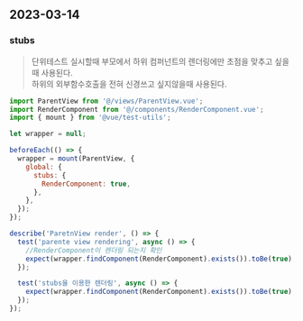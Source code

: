 ## 2023-03-14

### stubs

> 단위테스트 실시할때 부모에서 하위 컴퍼넌트의 렌더링에만 초점을 맞추고 싶을때 사용된다.  
> 하위의 외부함수호출을 전혀 신경쓰고 싶지않을때 사용된다.

```javascript
import ParentView from '@/views/ParentView.vue';
import RenderComponent from '@/components/RenderComponent.vue';
import { mount } from '@vue/test-utils';

let wrapper = null;

beforeEach(() => {
  wrapper = mount(ParentView, {
    global: {
      stubs: {
        RenderComponent: true,
      },
    },
  });
});

describe('ParetnView render', () => {
  test('parente view rendering', async () => {
    //RenderComponent이 렌더링 되는지 확인
    expect(wrapper.findComponent(RenderComponent).exists()).toBe(true);
  });

  test('stubs을 이용한 렌더링', async () => {
    expect(wrapper.findComponent(RenderComponent).exists()).toBe(true);
  });
});
```
